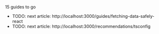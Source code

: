 15 guides to go

- TODO: next article: http://localhost:3000/guides/fetching-data-safely-react
- TODO: next article: http://localhost:3000/recommendations/tsconfig
